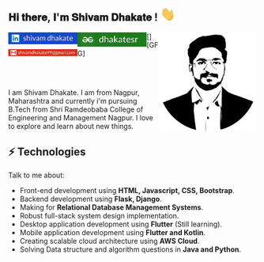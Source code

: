 <h2>𝐇𝐢 𝐭𝐡𝐞𝐫𝐞, 𝐈'𝐦 𝐒𝐡𝐢𝐯𝐚𝐦 𝐃𝐡𝐚𝐤𝐚𝐭𝐞 ! <img src="https://github.com/shivam2906/Shivam-Dhakate/blob/main/Hi.gif" width="30px"></h2>

<img align='right' src='https://github.com/shivam2906/Shivam-Dhakate/blob/main/Logo.svg' width='200"'>

[<img align="left" alt="shivam | LinkedIn" width="140px" src="https://github.com/shivam2906/Shivam-Dhakate/blob/main/linkdin_logo.svg" />][linkedin]
[<img align="left" alt="shivam | Instagram" width="140px" src="https://github.com/shivam2906/Shivam-Dhakate/blob/main/gfg_logo.svg" />][GFG]
[<img align="left" alt="shivam | Instagram" width="140px" src="https://github.com/shivam2906/Shivam-Dhakate/blob/main/Gmail_logo.svg" />][Gmail]

<br />
<br />


I am Shivam Dhakate. I am from Nagpur, Maharashtra and currently i'm pursuing B.Tech from Shri Ramdeobaba College of Engineering and Management Nagpur. I love to explore and learn about new things.
## ⚡ Technologies
Talk to me about:
- Front-end development using **HTML, Javascript, CSS, Bootstrap**.
- Backend development using **Flask, Django**.
- Making for **Relational Database Management Systems**.
- Robust full-stack system design implementation.
- Desktop application development using **Flutter** (Still learning).
- Mobile application development using **Flutter and Kotlin**.
- Creating scalable cloud architecture using **AWS Cloud**.
- Solving Data structure and algorithm questions in **Java and Python**.


[Gmail]: https://youtube.com/codeSTACKr
[instagram]: https://instagram.com/codeSTACKr
[linkedin]: https://linkedin.com/in/codeSTACKr
